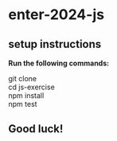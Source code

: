 # enter-2024-js

## setup instructions
**Run the following commands:**

git clone  
cd js-exercise  
npm install  
npm test  

## Good luck!
